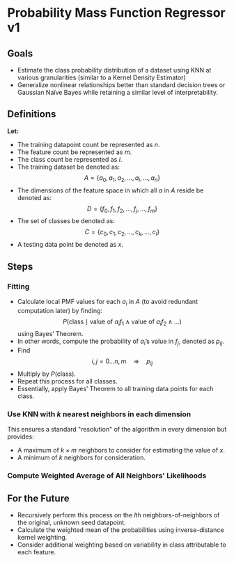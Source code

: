 # Probability Mass Function Regressor v1  

## Goals  
- Estimate the class probability distribution of a dataset using KNN at various granularities (similar to a Kernel Density Estimator)
- Generalize nonlinear relationships better than standard decision trees or Gaussian Naïve Bayes while retaining a similar level of interpretability.  

## Definitions  
**Let:**  
- The training datapoint count be represented as $n$.  
- The feature count be represented as $m$.  
- The class count be represented as $l$.  
- The training dataset be denoted as:  
  $$A = \{ a_0, a_1, a_2, \dots, a_i, \dots, a_n \}$$
- The dimensions of the feature space in which all $a$ in $A$ reside be denoted as:  
  $$D = \{ f_0, f_1, f_2, \dots, f_j, \dots, f_m \}$$
- The set of classes be denoted as:  
  $$C = \{ c_0, c_1, c_2, \dots, c_k, \dots, c_l \}$$
- A testing data point be denoted as $x$.

## Steps  

### Fitting  
- Calculate local PMF values for each $a_i$ in $A$ (to avoid redundant computation later) by finding:  
  $$P(\text{class} \mid \text{value of } a_i f_1 \land \text{value of } a_i f_2 \land \dots)$$
  using Bayes’ Theorem.  
- In other words, compute the probability of $a_i$’s value in $f_j$, denoted as $p_{ij}$.  
- Find  
  $$i, j = 0 \dots n, m \quad \Rightarrow \quad p_{ij}$$
- Multiply by $P(\text{class})$.  
- Repeat this process for all classes.  
- Essentially, apply Bayes’ Theorem to all training data points for each class.  

### Use KNN with $k$ nearest neighbors in each dimension  
This ensures a standard "resolution" of the algorithm in every dimension but provides:  
- A maximum of $k \times m$ neighbors to consider for estimating the value of $x$.  
- A minimum of $k$ neighbors for consideration.  

### Compute Weighted Average of All Neighbors' Likelihoods  

## For the Future  
- Recursively perform this process on the $l$th neighbors-of-neighbors of the original, unknown seed datapoint.  
- Calculate the weighted mean of the probabilities using inverse-distance kernel weighting.  
- Consider additional weighting based on variability in class attributable to each feature.  
